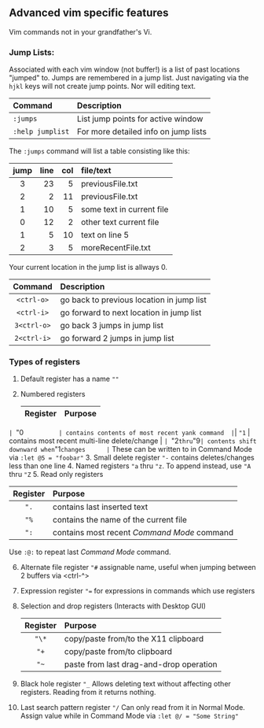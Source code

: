 ## Advanced vim specific features
Vim commands not in your grandfather's Vi.

### Jump Lists:
Associated with each vim window (not buffer!) is a list of
past locations "jumped" to.  Jumps are remembered in a jump
list.  Just navigating via the `hjkl` keys will not create
jump points.  Nor will editing text.

| Command          | Description                          |
|:---------------- |:------------------------------------ |
| `:jumps`         | List jump points for active window   |
| `:help jumplist` | For more detailed info on jump lists |

The `:jumps` command will list a table consisting like this:

| jump | line | col | file/text                 |
|:----:| ----:| ---:|:------------------------- |
|  3   | 23   | 5   | previousFile.txt          |
|  2   | 2    | 11  | previousFile.txt          |
|  1   | 10   | 5   | some text in current file |
|  0   | 12   | 2   | other text current file   |
|  1   | 5    | 10  | text on line 5            |
|  2   | 3    | 5   | moreRecentFile.txt        |

Your current location in the jump list is allways 0.

| Command     | Description                                 |
|:-----------:|:------------------------------------------- |
| `<ctrl-o>`  | go back to previous location in jump list   |
| `<ctrl-i>`  | go forward to next location in jump list    |
| `3<ctrl-o>` | go back 3 jumps in jump list                |
| `2<ctrl-i>` | go forward 2 jumps in jump list             |

### Types of registers
1. Default register has a name `""`
2. Numbered registers

   | Register       | Purpose                                        |
   |:--------------:|:---------------------------------------------- |
  `| `"0`           | contains contents of most recent yank command  |
  `| `"1`           | contains most recent multi-line delete/change  |
  `| `"2` thru `"9` | contents shift downward when `"1` changes      |
`
   These can be written to in Command Mode via `:let @5 = "foobar"`
3. Small delete register `"-` contains deletes/changes less than one line
4. Named registers `"a` thru `"z`. To append instead, use `"A` thru `"Z`
5. Read only registers

   | Register  | Purpose                                      |
   |:---------:|:-------------------------------------------- |
   | `".`      | contains last inserted text                  |
   | `"%`      | contains the name of the current file        |
   | `":`      | contains most recent _Command Mode_ command  |

   Use `:@:` to repeat last _Command Mode_ command.

6. Alternate file register `"#` assignable name, useful when jumping
   between 2 buffers via <ctrl-^> 

7. Expression register `"=` for expressions in commands which use registers

8. Selection and drop registers (Interacts with Desktop GUI)

   | Register  | Purpose                                  |
   |:---------:|:---------------------------------------- |
   | `"\*`     | copy/paste from/to the X11 clipboard     |
   | `"+`      | copy/paste from/to clipboard             |
   | `"~`      | paste from last drag-and-drop operation  |

9. Black hole register `"_`
   Allows deleting text without affecting other registers.  Reading
   from it returns nothing.

10. Last search pattern register `"/`
    Can only read from it in Normal Mode.
    Assign value while in Command Mode via `:let @/ = "Some String"`

